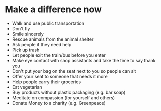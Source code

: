 # Make a difference now
- Walk and use public transportation
- Don't fly
- Smile sincerely
- Rescue animals from the animal shelter
- Ask people if they need help
- Pick up trash
- Let people exit the train/bus before you enter
- Make eye contact with shop assistants and take the time to say thank you
- Don't put your bag on the seat next to you so people can sit
- Offer your seat to someone that needs it more
- Help people carry their groceries
- Eat vegetarian
- Buy products without plastic packaging (e.g. bar soap)
- Meditate on compassion (for yourself and others)
- Donate Money to a charity (e.g. Greenpeace)
